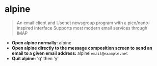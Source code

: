 # alpine
> An email client and Usenet newsgroup program with a pico/nano-inspired interface
> Supports most modern email services through IMAP
- **Open alpine normally:**
alpine
- **Open alpine directly to the message composition screen to send an email to a given email address:**
alpine `email@example.net`
- **Quit alpine:**
'q' then 'y'
